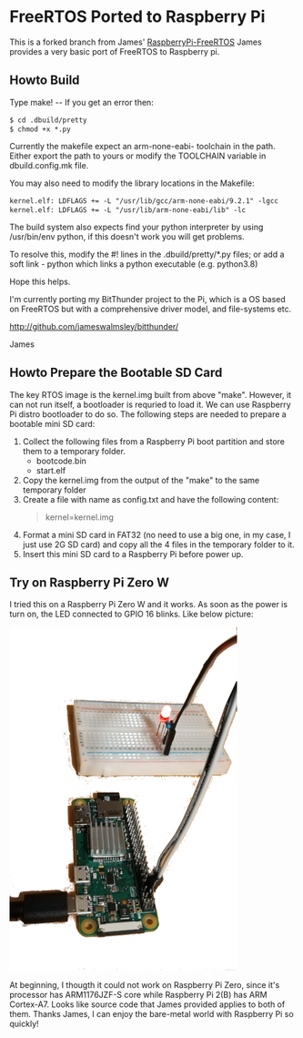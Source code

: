 # FreeRTOS Ported to Raspberry Pi

This is a forked branch from James' [RaspberryPi-FreeRTOS](https://github.com/jameswalmsley/RaspberryPi-FreeRTOS)
James provides a very basic port of FreeRTOS to Raspberry pi.

## Howto Build

Type make! -- If you get an error then:

    $ cd .dbuild/pretty
    $ chmod +x *.py

Currently the makefile expect an arm-none-eabi- toolchain in the path. Either export the path to yours or
modify the TOOLCHAIN variable in dbuild.config.mk file.

You may also need to modify the library locations in the Makefile:

    kernel.elf: LDFLAGS += -L "/usr/lib/gcc/arm-none-eabi/9.2.1" -lgcc
    kernel.elf: LDFLAGS += -L "/usr/lib/arm-none-eabi/lib" -lc

The build system also expects find your python interpreter by using /usr/bin/env python,
if this doesn't work you will get problems.

To resolve this, modify the #! lines in the .dbuild/pretty/\*.py files; or add a soft link - python which links a python executable (e.g. python3.8)

Hope this helps.

I'm currently porting my BitThunder project to the Pi, which is a OS based on FreeRTOS
but with a comprehensive driver model, and file-systems etc.

http://github.com/jameswalmsley/bitthunder/

James

## Howto Prepare the Bootable SD Card

The key RTOS image is the kernel.img built from above "make". However, it can not run itself, a bootloader is requried to load it. We can use Raspberry Pi distro bootloader to do so. The following steps are needed to prepare a bootable mini SD card:
1. Collect the following files from a Raspberry Pi boot partition and store them to a temporary folder.
    * bootcode.bin
    * start.elf
2. Copy the kernel.img from the output of the "make" to the same temporary folder
3. Create a file with name as config.txt and have the following content:
    > kernel=kernel.img
4. Format a mini SD card in FAT32 (no need to use a big one, in my case, I just use 2G SD card) and copy all the 4 files in the temporary folder to it.
5. Insert this mini SD card to a Raspberry Pi before power up.

## Try on Raspberry Pi Zero W

I tried this on a Raspberry Pi Zero W and it works. As soon as the power is turn on, the LED connected to GPIO 16 blinks. Like below picture:

![Raspberry Pi Zero W with FreeRTOS](/demo_rpi0w.png)

At beginning, I thougth it could not work on Raspberry Pi Zero, since it's processor has ARM1176JZF-S core while Raspberry Pi 2(B) has ARM Cortex-A7. Looks like source code that James provided applies to both of them. Thanks James, I can enjoy the bare-metal world with Raspberry Pi so quickly!

